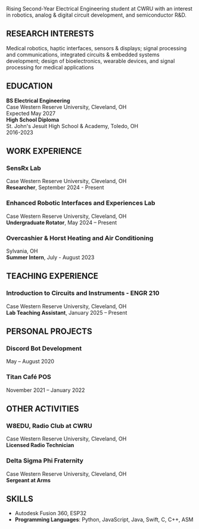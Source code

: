 Rising Second-Year Electrical Engineering student at CWRU with an interest in robotics, analog & digital circuit development, and semiconductor R&D.
## RESEARCH INTERESTS
Medical robotics, haptic interfaces, sensors & displays; signal processing and communications, integrated circuits & embedded systems development; design of bioelectronics, wearable devices, and signal processing for medical applications
## EDUCATION
**BS Electrical Engineering**  
Case Western Reserve University, Cleveland, OH  
Expected May 2027  
**High School Diploma**  
St. John's Jesuit High School & Academy, Toledo, OH  
2016-2023
## WORK EXPERIENCE
### SensRx Lab
Case Western Reserve University, Cleveland, OH  
**Researcher**, September 2024 - Present  
### Enhanced Robotic Interfaces and Experiences Lab
Case Western Reserve University, Cleveland, OH  
**Undergraduate Rotator**, May 2024 – Present
### Overcashier & Horst Heating and Air Conditioning
Sylvania, OH  
**Summer Intern**, July - August 2023
## TEACHING EXPERIENCE
### Introduction to Circuits and Instruments - ENGR 210
Case Western Reserve University, Cleveland, OH  
**Lab Teaching Assistant**, January 2025 – Present
## PERSONAL PROJECTS
### Discord Bot Development  
May – August 2020  
### Titan Café POS  
November 2021 – January 2022  
## OTHER ACTIVITIES
### W8EDU, Radio Club at CWRU
Case Western Reserve University, Cleveland, OH  
**Licensed Radio Technician**
### Delta Sigma Phi Fraternity
Case Western Reserve University, Cleveland, OH  
**Sergeant at Arms**
## SKILLS
- Autodesk Fusion 360, ESP32
- **Programming Languages**: Python, JavaScript, Java, Swift, C, C++, ASM
